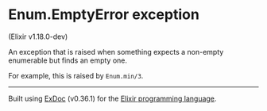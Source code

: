 # Enum.EmptyError exception
(Elixir v1.18.0-dev)

An exception that is raised when something expects a non-empty enumerable
but finds an empty one.

For example, this is raised by `Enum.min/3`.



---
Built using [ExDoc](https://github.com/elixir-lang/ex_doc "ExDoc") (v0.36.1) for the [Elixir programming language](href="https://elixir-lang.org" "Elixir").
